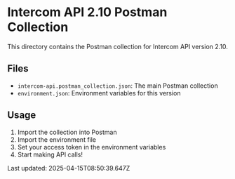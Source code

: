 # Intercom API 2.10 Postman Collection

This directory contains the Postman collection for Intercom API version 2.10.

## Files
- `intercom-api.postman_collection.json`: The main Postman collection
- `environment.json`: Environment variables for this version

## Usage
1. Import the collection into Postman
2. Import the environment file
3. Set your access token in the environment variables
4. Start making API calls!

Last updated: 2025-04-15T08:50:39.647Z

